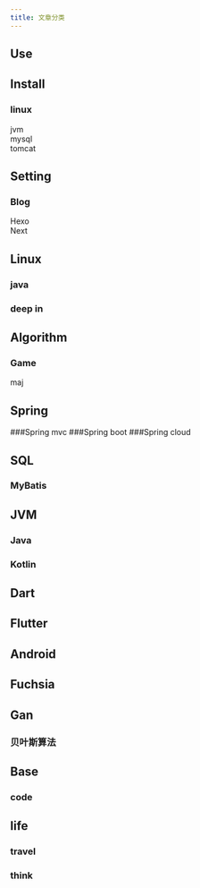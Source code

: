 ```yaml
---
title: 文章分类
---
```


## Use


## Install
### linux
jvm  
mysql  
tomcat  

## Setting
### Blog
Hexo  
Next  


## Linux
### java
### deep in


## Algorithm
### Game
maj


## Spring
###Spring mvc
###Spring boot
###Spring cloud

## SQL
### MyBatis

## JVM
### Java
### Kotlin

## Dart
## Flutter


## Android
## Fuchsia


## Gan
### 贝叶斯算法

## Base
### code

## life
### travel
### think